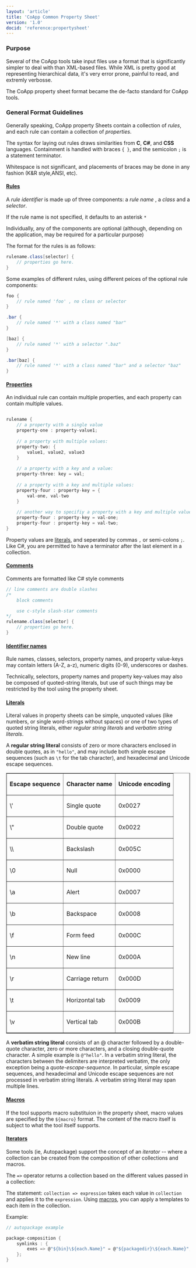 ```yaml
---
layout: 'article'
title: 'CoApp Common Property Sheet' 
version: '1.0'
docid: 'reference:propertysheet'
---
```

### Purpose

Several of the CoApp tools take input files use a format that is significantly simpler to deal with than XML-based files. While XML is pretty good at representing hierarchical data, it's very error prone, painful to read, and extremly verbosse.

The CoApp property sheet format became the de-facto standard for CoApp tools.

### General Format Guidelines

Generally speaking, CoApp property Sheets contain a collection of *rules*, and each rule can contain a collection of *properties*. 

The syntax for laying out rules draws similarities from **C**, **C#**, and **CSS** languages. Containment is handled with braces `{ }`, and the semicolon ` ; ` is a statement terminator.

Whitespace is not significant, and placements of braces may be done in any fashion (K&R style,ANSI, etc).

#### [Rules](!rules) 

A *rule identifier* is made up of three components: a *rule name* , a *class* and a *selector*.

If the rule name is not specified, it defaults to an asterisk `*` 

Individually, any of the components are optional (although, depending on the application, may be required for a particular purpose)

The format for the rules is as follows:
``` c#
rulename.class[selector] { 
    // properties go here.
}
```

Some examples of different rules, using different peices of the optional rule components:

``` c#
foo { 
    // rule named 'foo' , no class or selector
}

.bar { 
    // rule named '*' with a class named "bar"
}

[baz] { 
    // rule named '*' with a selector ".baz"
}

.bar[baz] {
    // rule named '*' with a class named "bar" and a selector "baz"
}
```


#### [Properties](!properties) 
An individual rule can contain multiple properties, and each property can contain multiple values.

``` c#

rulename {
    // a property with a single value
    property-one : property-value1;
    
    // a property with multiple values:
    property-two: {
        value1, value2, value3
    }
    
    // a property with a key and a value:
    property-three: key = val;
    
    // a property with a key and multiple values:
    property-four : property-key = {
        val-one, val-two
    }
    
    // another way to specifiy a property with a key and multiple values:
    property-four : property-key = val-one;
    property-four : property-key = val-two;
}
```

Property values are [literals](#literals), and seperated by commas `,` or semi-colons `;`. Like C#, you are permitted to have a terminator after the last element in a collection.


#### [Comments](!comments) 
Comments are formatted like C# style comments
``` c#
// line comments are double slashes 
/* 
    block comments

    use c-style slash-star comments
*/
rulename.class[selector] { 
    // properties go here.
}
```

#### [Identifier names](!identifiers) 

Rule names, classes, selectors, property names, and property value-keys may contain letters (A-Z, a-z), numeric digits (0-9), underscores or dashes.

Technically, selectors, property names and property key-values may also be composed of quoted-string literals, but use of such things may be restricted by the tool using the property sheet.

#### [Literals](!literals) 

Literal values in property sheets can be simple, unquoted values  (like numbers, or single word-strings without spaces) or one of two types of quoted string literals, either *regular string literals* and *verbatim string literals*.

A **regular string literal** consists of zero or more characters enclosed in double quotes, as in `"hello"`, and may include both simple escape sequences (such as `\t` for the tab character), and hexadecimal and Unicode escape sequences.

<table border="1" cellspacing="0" cellpadding="0">
<tbody>
    <tr>
        <td ><p><b>Escape sequence</b></p></td>
        <td ><p><b>Character name</b></p></td>
        <td ><p><b>Unicode encoding</b></p></td>
    </tr>
    <tr>
        <td ><p><span><span>\'</span></span></p></td>
        <td ><p>Single quote</p></td>
        <td ><p><span><span>0x0027</span></span></p></td>
    </tr>
    <tr>
        <td ><p><span><span>\"</span></span></p></td>
        <td ><p>Double quote</p></td>
        <td ><p><span><span>0x0022</span></span></p></td>
    </tr>
    <tr>
        <td ><p><span><span>\\</span></span></p></td>
        <td ><p>Backslash</p></td>
        <td ><p><span><span>0x005C</span></span></p></td>
    </tr>
    <tr>
        <td ><p><span><span>\0</span></span></p></td>
        <td ><p>Null</p></td>
        <td ><p><span><span>0x0000</span></span></p></td>
    </tr>
    <tr>
        <td ><p><span><span>\a</span></span></p></td>
        <td ><p>Alert</p></td>
        <td ><p><span><span>0x0007</span></span></p></td>
    </tr>
    <tr>
        <td ><p><span><span>\b</span></span></p></td>
        <td ><p>Backspace</p></td>
        <td ><p><span><span>0x0008</span></span></p></td>
    </tr>
    <tr>
        <td ><p><span><span>\f</span></span></p></td>
        <td ><p>Form feed</p></td>
        <td ><p><span><span>0x000C</span></span></p></td>
    </tr>
    <tr>
        <td ><p><span><span>\n</span></span></p></td>
        <td ><p>New line</p></td>
        <td ><p><span><span>0x000A</span></span></p></td>
    </tr>
    <tr>
        <td ><p><span><span>\r</span></span></p></td>
        <td ><p>Carriage return</p></td>
        <td ><p><span><span>0x000D</span></span></p></td>
    </tr>
    <tr>
        <td ><p><span><span>\t</span></span></p></td>
        <td ><p>Horizontal tab</p></td>
        <td ><p><span><span>0x0009</span></span></p></td>
    </tr>
    <tr>
        <td ><p><span><span>\v</span></span></p></td>
        <td ><p>Vertical tab</p></td>
        <td ><p><span><span>0x000B</span></span></p></td>
    </tr>
</tbody>
</table>

A **verbatim string literal** consists of an @ character followed by a double-quote character, zero or more characters, and a closing double-quote character. A simple example is `@"hello"`. In a verbatim string literal, the characters between the delimiters are interpreted verbatim, the only exception being a *quote-escape-sequence*. In particular, simple escape sequences, and hexadecimal and Unicode escape sequences are not processed in verbatim string literals. A verbatim string literal may span multiple lines.

#### [Macros](!macros) 

If the tool supports macro substituion in the property sheet, macro values are specified by the `${macro}` format. The content of the macro itself is subject to what the tool itself supports.

#### [Iterators](!iterators) 

Some tools (ie, Autopackage) support the concept of an *iterator* -- where a collection can be created from the composition of other collections and macros.

The `=>` operator returns a collection based on the different values passed in a collection:

The statement: ` collection => expression ` takes each value in `collection` and applies it to the `expression`. Using [macros](#macros), you can apply a templates to each item in the collection.

Example:
``` c#
// autopackage example

package-composition {
    symlinks : { 
        exes => @"${bin}\${each.Name}" = @"${packagedir}\${each.Name}";
    };
}
```

